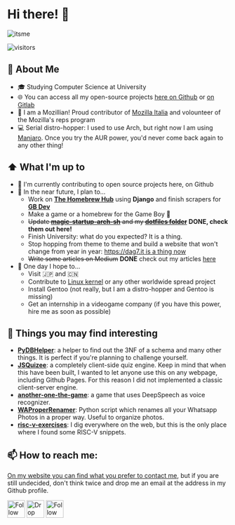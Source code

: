 # Hi there! 👋
![itsme](https://user-images.githubusercontent.com/44711271/130322733-6b4198f5-666f-45b9-9668-954a80601a38.png)

![visitors](https://visitor-badge-reloaded.herokuapp.com/badge?page_id=dag7dev.dag7dev&color=00df00)

<!--
Here are some ideas to get you started:

- 🔭 I’m currently working on ...
- 🌱 I’m currently learning ...
- 👯 I’m looking to collaborate on ...
- 🤔 I’m looking for help with ...
- 💬 Ask me about ...
- 📫 How to reach me: ...
- 😄 Pronouns: ...
- ⚡ Fun fact: ...
-->

## :book: About Me
- 🎓 Studying Computer Science at University
- 🌐 You can access all my open-source projects [here on Github](https://github.com/dag7dev/) or [on Gitlab](https://gitlab.com/dag7)
- 🦊 I am a Mozillian! Proud contributor of [Mozilla Italia](https://github.com/MozillaItalia/) and volounteer of the Mozilla's reps program
- 💻 Serial distro-hopper: I used to use Arch, but right now I am using [Manjaro](https://manjaro.org/). Once you try the AUR power, you'd never come back again to any other thing!
 
## ⬆ What I'm up to
- 🔨 I'm currently contributing to open source projects here, on Github
- 🎯 In the near future, I plan to...
  - Work on [**The Homebrew Hub**](https://github.com/gbdev/homebrewhub) using **Django** and finish scrapers for [**GB Dev**](https://github.com/gbdev/database)
  - Make a game or a homebrew for the Game Boy 👾
  - ~~Update [**magic-startup-arch-sh**](https://github.com/dag7dev/magic-startup-arch-sh) and my [**dotfiles folder**](https://github.com/dag7dev/dotfiles)~~ **DONE, check them out here!**
  - Finish University: what do you expected? It is a thing.
  - Stop hopping from theme to theme and build a website that won't change from year in year: [https://dag7.it is a thing now](https://dag7.it)
  - ~~Write some articles on Medium~~ **DONE** check out my articles [here](https://medium.com/@dgualandri)
- 🤞 One day I hope to...
	- Visit 🇯🇵 and 🇨🇳
  - Contribute to [Linux kernel](https://github.com/torvalds/linux) or any other worldwide spread project
  - Install Gentoo (not really, but I am a distro-hopper and Gentoo is missing)
  - Get an internship in a videogame company (if you have this power, hire me as soon as possible)

## 🔨 Things you may find interesting
- [**PyDBHelper**](https://github.com/dag7dev/PyDBHelper): a helper to find out the 3NF of a schema and many other things. It is perfect if you're planning to challenge yourself.
- [**JSQuizee**](https://github.com/dag7dev/JSQuizee): a completely client-side quiz engine. Keep in mind that when this have been built, I wanted to let anyone use this on any webpage, including Github Pages. For this reason I did not implemented a classic client-server engine.
- [**another-one-the-game**](https://github.com/dag7dev/another-one-the-game.git): a game that uses DeepSpeech as voice recognizer.
- [**WAProperRenamer**](https://github.com/dag7dev/WAProperRenamer): Python script which renames all your Whatsapp Photos in a proper way. Useful to organize photos. 
- [**risc-v-exercises**](https://github.com/dag7dev/risc-v-exercises-2020): I dig everywhere on the web, but this is the only place where I found some RISC-V snippets.

## 📫 How to reach me:
[On my website you can find what you prefer to contact me](https://dag7.it), but if you are still undecided, don't think twice and drop me an email at the address in my Github profile.

[<img src="https://raw.githubusercontent.com/FortAwesome/Font-Awesome/master/svgs/brands/twitter-square.svg" height="40em" align="center" alt="Follow Dag7_ on Twitter" title="Follow Dag7_ on Twitter"/>](https://twitter.com/dag7_)
[<img src="https://raw.githubusercontent.com/FortAwesome/Font-Awesome/master/svgs/solid/envelope-square.svg" height="40em" align="center" alt="Drop him an email" title="Drop him an email"/>](mailto:dag7@protonmail.com)
[<img src="https://raw.githubusercontent.com/FortAwesome/Font-Awesome/master/svgs/brands/medium.svg" height="40em" align="center" alt="Follow him on Medium" title="Follow him on Medium"/>](https://medium.com/@dgualandri)
